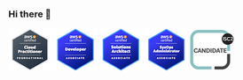 ### Hi there 👋
[![alt text](aws-certified-cloud-practitioner..png)](https://www.credly.com/badges/c1ce1a32-0302-49d0-ae63-ba7ffa333bc2/public_url)
[![alt text](aws-certified-developer.png)](https://www.credly.com/badges/fc28e31d-3b6f-40f3-befb-9d55f46c0cf4/public_url)
[![alt text](aws-certified-solutions-architect.png)](https://www.credly.com/badges/7b4e863a-365b-4956-8971-3f8f1cca2b7a/public_url)
[![alt text](aws-certified-sysops-administrator.png)](https://www.credly.com/badges/f308ef03-4dbc-451b-9507-617e16c6930e/public_url)
[![alt text](isc2-candidate.png)](https://www.credly.com/badges/f90d6c45-ba69-4c7d-8607-ed8790f2cbbb/public_url)

<!--
**sphakamiso-git/sphakamiso-git** is a ✨ _special_ ✨ repository because its `README.md` (this file) appears on your GitHub profile.

Here are some ideas to get you started:

- 🔭 I’m currently working on ...
- 🌱 I’m currently learning ...
- 👯 I’m looking to collaborate on ...
- 🤔 I’m looking for help with ...
- 💬 Ask me about ...
- 📫 How to reach me: ...
- 😄 Pronouns: ...
- ⚡ Fun fact: ...
-->
